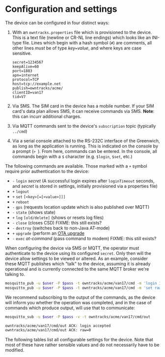 # Configuration and settings

The device can be configured in four distinct ways:

1. With an `owntracks.properties` file which is provisioned to the device. This is
   a text file (newline or CR-NL line endings) which looks like an INI-type file.
   Lines which begin with a hash symbol (`#`) are comments, all other lines
   *must* be of type _key_`=`_value_, and where keys are case sensitive.
   

	```
	secret=1234567
	keepAlive=60
	port=1883
	apn=internet
	protocol=TCP
	host=tcp://example.net
	publish=owntracks/acme/
	clientID=van17
	tid=V7
	```

2. Via SMS. The SIM card in the device has a mobile number. If your SIM card's
   data plan allows SMS, it can receive commands via SMS. **Note**: this can
   incurr additional charges.

3. Via MQTT commands sent to the device's `subscription` topic (typically `../cmd`)

4. Via a serial console attached to the RS-232C interface of the Greenwich, as long
   as the application is running. This is indicated on the console by a prompt (`> `).
   From here, commands can be entered. In the console, all commands begin with a
   `$` character (e.g. `$login`, `$set`, etc.)

The following commands are available. Those marked with a `+` symbol require
prior authentication to the device:

* `-` `login` _secret_ (A successful login expires after `loginTimeout` seconds, and _secret_ is stored in settings, initially provisioned via a properties file)
* `+` `logout`
* `+` `set` `[<key>[=[<value>]]]`
* `+` `reboot`
* `-` `gps` (requests location update which is also published over MQTT)
* `-` `state` (shows state)
* `+` `log` `[old/delete]` (shows or resets log files)
* `-` `close` (closes CSD) FIXME: this still exists?
* `-` `destroy` (switches back to non-Java AT-mode)
* `+` `upgrade` (perform an [OTA upgrade](OTAP.md)
* `-` `exec` _at-command_ (pass command to modem)	FIXME: this still exists?


When configuring the device via SMS or MQTT, the operator must authenticate to
the device using its configured `secret`. Only then will the device allow settings
to be viewed or altered. As an example, consider these MQTT publishes which "talk"
to the device, assuming it is already operational and is currently connected to
the same MQTT broker we're talking to.

```bash
mosquitto_pub -u $user -P $pass -t owntracks/acme/van17/cmd -m 'login 123456'
mosquitto_pub -u $user -P $pass -t owntracks/acme/van17/cmd -m 'set raw=0'
```

We recommend subscribing to the output of the commands, as the device will inform
you whether the operation was completed, and in the case of commands which produce
output, will use that to communicate:

```bash
mosquitto_sub -u $user -P $pass -v -t owntracks/acme/van17/cmd/out

owntracks/acme/van17/cmd/out ACK: login accepted
owntracks/acme/van17/cmd/out ACK: raw=0
```

The following tables list all configurable settings for the device. Note that
most of these have rather sensible values and do not necessarily have to be
modified.
